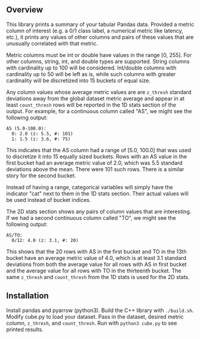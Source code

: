 ## Overview
This library prints a summary of your tabular Pandas data. Provided
a metric column of interest (e.g. a 0/1 class label, a numerical metric
like latency, etc.), it prints any values of other columns and
pairs of these values that are unusually correlated with that metric.

Metric columns must be int or double have values in the range [0, 255].
For other columns, string, int, and double types are supported. String
columns with cardinality up to 100 will be considered. Int/double columns
with cardinality up to 50 will be left as is, while such columns with greater
cardinality will be discretized into 15 buckets of equal size.

Any column values whose average metric values are are `z_thresh` standard deviations
away from the global dataset metric average and appear in at least `count_thresh`
rows will be reported in the 1D stats section of the output. For example, for a
continuous column called "AS", we might see the following output:
```
AS (5.0-100.0):
  0: 2.0 (z: 5.5, #: 101)
  1: 1.5 (z: 3.6, #: 75)
```
This indicates that the AS column had a range of [5.0, 100.0] that was used
to discretize it into 15 equally sized buckets. Rows with an AS value in the
first bucket had an average metric value of 2.0, which was 5.5 standard deviations
above the mean. There were 101 such rows. There is a similar story for the second bucket.

Instead of having a range, categorical variables will simply have the indicator "cat"
next to them in the 1D stats section. Their actual values will be used instead of bucket
indices.

The 2D stats section shows any pairs of column values that are interesting. If we had a
second continuous column called "TO", we might see the following output:
```
AS/TO:
  0/12: 4.0 (z: 3.1, #: 20)
```
This shows that the 20 rows with AS in the first bucket and TO in the 13th bucket have an average
metric value of 4.0, which is at least 3.1 standard deviations from both the average
value for all rows with AS in first bucket and the average value for all rows with TO in the
thirteenth bucket. The same `z_thresh` and `count_thresh` from the 1D stats is used for
the 2D stats.

## Installation
Install pandas and pyarrow (python3). Build the C++ library with `./build.sh`.
Modify cube.py to load your dataset. Pass in the dataset, desired metric
column, `z_thresh`, and `count_thresh`. Run with `python3 cube.py` to see printed
results.
